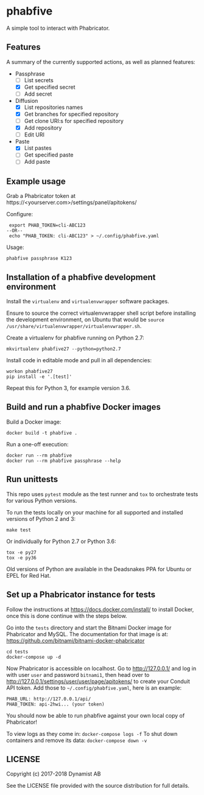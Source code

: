 # phabfive

A simple tool to interact with Phabricator.

## Features

A summary of the currently supported actions, as well as planned features:

- Passphrase
  - [ ] List secrets
  - [X] Get specified secret
  - [ ] Add secret
- Diffusion
  - [X] List repositories names
  - [X] Get branches for specified repository
  - [ ] Get clone URI:s for specified repository
  - [X] Add repository
  - [ ] Edit URI
- Paste
  - [X] List pastes
  - [ ] Get specified paste
  - [ ] Add paste

## Example usage

Grab a Phabricator token at https://<yourserver.com>/settings/panel/apitokens/

Configure:

     export PHAB_TOKEN=cli-ABC123
    --OR--
     echo "PHAB_TOKEN: cli-ABC123" > ~/.config/phabfive.yaml

Usage:

    phabfive passphrase K123


## Installation of a phabfive development environment

Install the `virtualenv` and `virtualenvwrapper` software packages.

Ensure to source the correct virtualenvwrapper shell script before installing the development environment, on Ubuntu that would be `source /usr/share/virtualenvwrapper/virtualenvwrapper.sh`.

Create a virtualenv for phabfive running on Python 2.7:
```
mkvirtualenv phabfive27 --python=python2.7
```

Install code in editable mode and pull in all dependencies:
```
workon phabfive27
pip install -e '.[test]'
```

Repeat this for Python 3, for example version 3.6.


## Build and run a phabfive Docker images

Build a Docker image:
```
docker build -t phabfive .
```

Run a one-off execution:
```
docker run --rm phabfive
docker run --rm phabfive passphrase --help
```


## Run unittests

This repo uses `pytest` module as the test runner and `tox` to orchestrate tests for various Python versions.

To run the tests locally on your machine for all supported and installed versions of Python 2 and 3:
```
make test
```

Or individually for Python 2.7 or Python 3.6:
```
tox -e py27
tox -e py36
```

Old versions of Python are available in the Deadsnakes PPA for Ubuntu or EPEL for Red Hat.


## Set up a Phabricator instance for tests

Follow the instructions at https://docs.docker.com/install/ to install Docker, once this is done continue with the steps below.

Go into the `tests` directory and start the Bitnami Docker image for Phabricator and MySQL. The documentation for that image is at: https://github.com/bitnami/bitnami-docker-phabricator
```
cd tests
docker-compose up -d
```

Now Phabricator is accessible on localhost. Go to http://127.0.0.1/ and log in with user `user` and password `bitnami1`, then head over to http://127.0.0.1/settings/user/user/page/apitokens/ to create your Conduit API token. Add those to `~/.config/phabfive.yaml`, here is an example:
```
PHAB_URL: http://127.0.0.1/api/
PHAB_TOKEN: api-2hwi... (your token)
```

You should now be able to run phabfive against your own local copy of Phabricator!

To view logs as they come in: `docker-compose logs -f`
To shut down containers and remove its data: `docker-compose down -v`


## LICENSE

Copyright (c) 2017-2018 Dynamist AB

See the LICENSE file provided with the source distribution for full details.

